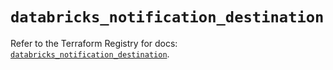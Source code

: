 # `databricks_notification_destination`

Refer to the Terraform Registry for docs: [`databricks_notification_destination`](https://registry.terraform.io/providers/databricks/databricks/1.93.0/docs/resources/notification_destination).
